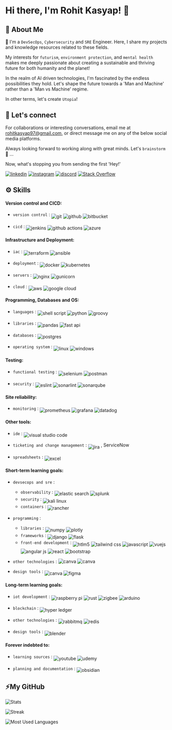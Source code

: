 # Hi there, I'm Rohit Kasyap! 👋
## 🚀 **About Me**

👋 I'm a `DevSecOps`, `Cybersecurity` and `SRE` Engineer. Here, I share my projects and knowledge resources related to these fields.

My interests for `futurism`, `environment protection`, and `mental health` makes me deeply passionate about creating a sustainable and thriving future for both humanity and the planet!

In the realm of AI driven technologies, I'm fascinated by the endless possibilities they hold. 
Let's shape the future towards a 'Man and Machine' rather than a 'Man vs Machine' regime. 

In other terms, let's create `Utopia`!

## 🔗 **Let's connect**
For collaborations or interesting conversations, email me at rohitkasyap97@gmail.com, or direct message  me on any of the below social media platforms. 

Always looking forward to working along with great minds. Let's `brainstorm` 🧠 ...

Now, what's stopping you from sending the first 'Hey!'

[![linkedin](https://img.shields.io/badge/linkedin-0A66C2?style=for-the-badge&logo=linkedin&logoColor=white)](https://www.linkedin.com/in/rohitkasyap/)
[![instagram](https://img.shields.io/badge/Instagram-%23E4405F.svg?style=for-the-badge&logo=Instagram&logoColor=white)](https://www.instagram.com/rohitkasyap_/)
[![discord](https://img.shields.io/badge/Discord-%235865F2.svg?style=for-the-badge&logo=discord&logoColor=white)](https://discordapp.com/users/rohitkasyap_)
[![Stack Overflow](https://img.shields.io/badge/-Stackoverflow-FE7A16?style=for-the-badge&logo=stack-overflow&logoColor=white)](https://meta.stackoverflow.com/users/14165445/rohit-kasyap)

## ⚙️ **Skills**
#### **Version control and CICD:**

- `version control` : <img align="middle" alt="git" src="https://img.shields.io/badge/git-%23F05033.svg?style=for-the-badge&logo=git&logoColor=white"/> <img align="middle" alt="github" src="https://img.shields.io/badge/github-%23121011.svg?style=for-the-badge&logo=github&logoColor=white"/> <img align="middle" alt="bitbucket" src="https://img.shields.io/badge/bitbucket-%230047B3.svg?style=for-the-badge&logo=bitbucket&logoColor=white"/>

- `cicd` : <img align="middle" alt="jenkins" src="https://img.shields.io/badge/jenkins-%232C5263.svg?style=for-the-badge&logo=jenkins&logoColor=white"/> <img align="middle" alt="github actions" src="https://img.shields.io/badge/github%20actions-%232671E5.svg?style=for-the-badge&logo=githubactions&logoColor=white"/>  <img align="middle" alt="azure" src="https://img.shields.io/badge/azure-%230072C6.svg?style=for-the-badge&logo=microsoftazure&logoColor=white"/>


#### **Infrastructure and Deployment:**

- `iac` : <img align="middle" alt="terraform" src="https://img.shields.io/badge/terraform-%235835CC.svg?style=for-the-badge&logo=terraform&logoColor=white"/> <img align="middle" alt="ansible" src="https://img.shields.io/badge/ansible-%231A1918.svg?style=for-the-badge&logo=ansible&logoColor=white"/>

- `deployment` : <img align="middle" alt="docker" src="https://img.shields.io/badge/docker-%230db7ed.svg?style=for-the-badge&logo=docker&logoColor=white"/> <img align="middle" alt="kubernetes" src="https://img.shields.io/badge/kubernetes-%23326ce5.svg?style=for-the-badge&logo=kubernetes&logoColor=white"/>

- `servers` : <img align="middle" alt="nginx" src="https://img.shields.io/badge/nginx-%23009639.svg?style=for-the-badge&logo=nginx&logoColor=white"/> <img align="middle" alt="gunicorn" src="https://img.shields.io/badge/gunicorn-%298729.svg?style=for-the-badge&logo=gunicorn&logoColor=white"/>

- `cloud` : <img align="middle" alt="aws" src="https://img.shields.io/badge/AWS-%23FF9900.svg?style=for-the-badge&logo=amazon-aws&logoColor=white"/> <img align="middle" alt="google cloud" src="https://img.shields.io/badge/GoogleCloud-%234285F4.svg?style=for-the-badge&logo=google-cloud&logoColor=white"/>


#### **Programming, Databases and OS:**

- `languages` : <img align="middle" alt="shell script" src="https://img.shields.io/badge/shell_script-%23121011.svg?style=for-the-badge&logo=gnu-bash&logoColor=white"/> <img align="middle" alt="python" src="https://img.shields.io/badge/python-3670A0?style=for-the-badge&logo=python&logoColor=ffdd54"/> <img align="middle" alt="groovy" src="https://img.shields.io/badge/Apache%20Groovy-4298B8.svg?style=for-the-badge&logo=Apache+Groovy&logoColor=white"/>

- `libraries` : <img align="middle" alt="pandas" src="https://img.shields.io/badge/pandas-%23150458.svg?style=for-the-badge&logo=pandas&logoColor=white"/> <img align="middle" alt="fast api" src="https://img.shields.io/badge/FastAPI-005571?style=for-the-badge&logo=fastapi"/>

- `databases` : <img align="middle" alt="postgres" src="https://img.shields.io/badge/postgres-%23316192.svg?style=for-the-badge&logo=postgresql&logoColor=white"/>

- `operating system` : <img align="middle" alt="linux" src="https://img.shields.io/badge/Linux-FCC624?style=for-the-badge&logo=linux&logoColor=black"/> <img align="middle" alt="windows" src="https://img.shields.io/badge/Windows-0078D6?style=for-the-badge&logo=windows&logoColor=white"/>

#### **Testing:**

- `functional testing` : <img align="middle" alt="selenium" src="https://img.shields.io/badge/-selenium-%43B02A?style=for-the-badge&logo=selenium&logoColor=white"/> <img align="middle" alt="postman" src="https://img.shields.io/badge/Postman-FF6C37?style=for-the-badge&logo=postman&logoColor=white"/>

- `security` : <img align="middle" alt="eslint" src="https://img.shields.io/badge/ESLint-4B3263?style=for-the-badge&logo=eslint&logoColor=white"/> <img align="middle" alt="sonarlint" src="https://img.shields.io/badge/SonarLint-CB2029?style=for-the-badge&logo=SONARLINT&logoColor=white"/> <img align="middle" alt="sonarqube" src="https://img.shields.io/badge/SonarQube-black?style=for-the-badge&logo=sonarqube&logoColor=4E9BCD"/>

#### **Site reliability:**

- `monitoring` : <img align="middle" alt="prometheus" src="https://img.shields.io/badge/Prometheus-E6522C?style=for-the-badge&logo=Prometheus&logoColor=white"/> <img align="middle" alt="grafana" src="https://img.shields.io/badge/grafana-%23F46800.svg?style=for-the-badge&logo=grafana&logoColor=white"/> <img align="middle" alt="datadog" src="https://img.shields.io/badge/datadog-%23632CA6.svg?style=for-the-badge&logo=datadog&logoColor=white"/>


#### **Other tools:**

- `ide` : <img align="middle" alt="visual studio code" src="https://img.shields.io/badge/Visual%20Studio%20Code-0078d7.svg?style=for-the-badge&logo=visual-studio-code&logoColor=white"/>

- `ticketing and change management` : <img align="middle" alt="jira" src="https://img.shields.io/badge/jira-%230A0FFF.svg?style=for-the-badge&logo=jira&logoColor=white"/> , ServiceNow

- `spreadsheets` : <img align="middle" alt="excel" src="https://img.shields.io/badge/Microsoft_Excel-217346?style=for-the-badge&logo=microsoft-excel&logoColor=white"/>


#### **Short-term learning goals:**

- `devsecops and sre` : 
    - `observability` : <img align="middle" alt="elastic search" src="https://img.shields.io/badge/-ElasticSearch-005571?style=for-the-badge&logo=elasticsearch"/> <img align="middle" alt="splunk" src="https://img.shields.io/badge/splunk-%23000000.svg?style=for-the-badge&logo=splunk&logoColor=white"/>
    - `security` : <img align="middle" alt="kali linux" src="https://img.shields.io/badge/Kali-268BEE?style=for-the-badge&logo=kalilinux&logoColor=white"/>
    - `containers` : <img align="middle" alt="rancher" src="https://img.shields.io/badge/rancher-%230075A8.svg?style=for-the-badge&logo=rancher&logoColor=white"/>  

- `programming` : 
    - `libraries` : <img align="middle" alt="numpy" src="https://img.shields.io/badge/numpy-%23013243.svg?style=for-the-badge&logo=numpy&logoColor=white"/> <img align="middle" alt="plotly" src="https://img.shields.io/badge/Plotly-%233F4F75.svg?style=for-the-badge&logo=plotly&logoColor=white"/>
    - `frameworks` : <img align="middle" alt="django" src="https://img.shields.io/badge/django-%23092E20.svg?style=for-the-badge&logo=django&logoColor=white"/> <img align="middle" alt="flask" src="https://img.shields.io/badge/flask-%23000.svg?style=for-the-badge&logo=flask&logoColor=white"/> 
    - `front-end development` : <img align="middle" alt="htlm5" src="https://img.shields.io/badge/html5-%23E34F26.svg?style=for-the-badge&logo=html5&logoColor=white"/> <img align="middle" alt="tailwind css" src="https://img.shields.io/badge/tailwindcss-%2338B2AC.svg?style=for-the-badge&logo=tailwind-css&logoColor=white"/> <img align="middle" alt="javascript" src="https://img.shields.io/badge/javascript-%23323330.svg?style=for-the-badge&logo=javascript&logoColor=%23F7DF1E"/> <img align="middle" alt="vuejs" src="https://img.shields.io/badge/vuejs-%2335495e.svg?style=for-the-badge&logo=vuedotjs&logoColor=%234FC08D"/> <img align="middle" alt="angular js" src="https://img.shields.io/badge/angular.js-%23E23237.svg?style=for-the-badge&logo=angularjs&logoColor=white"/> <img align="middle" alt="react" src="https://img.shields.io/badge/react-%2320232a.svg?style=for-the-badge&logo=react&logoColor=%2361DAFB"/> <img align="middle" alt="bootstrap" src="https://img.shields.io/badge/bootstrap-%238511FA.svg?style=for-the-badge&logo=bootstrap&logoColor=white"/>

- `other technologies` : <img align="powerbi" alt="canva" src="https://img.shields.io/badge/power_bi-F2C811?style=for-the-badge&logo=powerbi&logoColor=black"/> <img align="vercel" alt="canva" src="https://img.shields.io/badge/vercel-%23000000.svg?style=for-the-badge&logo=vercel&logoColor=white"/>

- `design tools` : <img align="middle" alt="canva" src="https://img.shields.io/badge/Canva-%2300C4CC.svg?style=for-the-badge&logo=Canva&logoColor=white"/> <img align="middle" alt="figma" src="https://img.shields.io/badge/figma-%23F24E1E.svg?style=for-the-badge&logo=figma&logoColor=white"/>

#### **Long-term learning goals:**

- `iot development` : <img align="middle" alt="raspberry pi" src="https://img.shields.io/badge/-RaspberryPi-C51A4A?style=for-the-badge&logo=Raspberry-Pi"/> <img align="middle" alt="rust" src="https://img.shields.io/badge/rust-%23000000.svg?style=for-the-badge&logo=rust&logoColor=white"/> <img align="middle" alt="zigbee" src="https://img.shields.io/badge/zigbee-%23EB0443.svg?style=for-the-badge&logo=zigbee&logoColor=white"/> <img align="middle" alt="arduino" src="https://img.shields.io/badge/-Arduino-00979D?style=for-the-badge&logo=Arduino&logoColor=white"/> 

- `blockchain` : <img align="middle" alt="hyper ledger" src="https://img.shields.io/badge/hyperledger-2F3134?style=for-the-badge&logo=hyperledger&logoColor=white"/>

- `other technologies` : <img align="middle" alt="rabbitmq" src="https://img.shields.io/badge/Rabbitmq-FF6600?style=for-the-badge&logo=rabbitmq&logoColor=white"/> <img align="middle" alt="redis" src="https://img.shields.io/badge/redis-%23DD0031.svg?style=for-the-badge&logo=redis&logoColor=white"/>

- `design tools` : <img align="middle" alt="blender" src="https://img.shields.io/badge/blender-%23F5792A.svg?style=for-the-badge&logo=blender&logoColor=white"/>

#### **Forever indebted to:**

- `learning sources` : <img align="middle" alt="youtube" src="https://img.shields.io/badge/YouTube-%23FF0000.svg?style=for-the-badge&logo=YouTube&logoColor=white"/> <img align="middle" alt="udemy" src="https://img.shields.io/badge/Udemy-A435F0?style=for-the-badge&logo=Udemy&logoColor=white"/>

- `planning and documentation` : <img align="middle" alt="obsidian" src="https://img.shields.io/badge/Obsidian-%23483699.svg?style=for-the-badge&logo=obsidian&logoColor=white"/>

## ⚡️**My GitHub**

![Stats](https://github-readme-stats.vercel.app/api?username=rohitkasyap-git&hide=stars&count_private=true&show_icons=true&theme=algolia&border_radius=20)

![Streak](https://streak-stats.demolab.com?user=rohitkasyap-git&count_private=true&theme=algolia&border_radius=20)

![Most Used Languages](https://github-readme-stats.vercel.app/api/top-langs/?username=rohitkasyap-git&layout=compact&show_icons=true&theme=algolia&border_radius=20)

